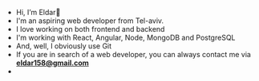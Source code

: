 - Hi, I’m Eldar👋
- I'm an aspiring web developer from Tel-aviv.
- I love working on both frontend and backend
- I'm working with React, Angular, Node, MongoDB and PostgreSQL
- And, well, I obviously use Git
- If you are in search of a web developer, you can always contact me via **eldar158@gmail.com**
- 
